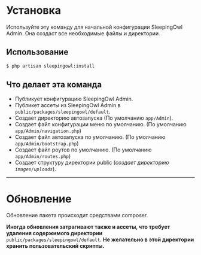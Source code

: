 # Установка

Используйте эту команду для начальной конфигурации SleepingOwl Admin. Она создаст все необходимые файлы и директории.

## Использование

```bash
$ php artisan sleepingowl:install
```

## Что делает эта команда

 - Публикует конфигурацию SleepingOwl Admin.
 - Публикет ассеты из SleepingOwl Admin в `public/packages/sleepingowl/default`.
 - Создает директорию автозапуска (По умолчанию `app/Admin`).
 - Создает файл конфигурации меню по умолчанию. (По умолчанию `app/Admin/navigation.php`)
 - Создает файл автозапуска по умолчанию. (По умолчанию `app/Admin/bootstrap.php`)
 - Создает файл роутов по умолчанию. (По умолчанию `app/Admin/routes.php`)
 - Создает структуру директории public (*создает директорию `images/uploads`*).

---

# Обновление

Обновление пакета происходит средствами composer. 

**Иногда обновления затрагивают также и ассеты, что требует удаления содержимого директории** `public/packages/sleepingowl/default`. **Не желательно в этой директории хранить пользовательский скрипты.** 
